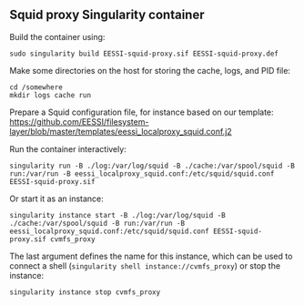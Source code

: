 ## Squid proxy Singularity container

Build the container using:
```
sudo singularity build EESSI-squid-proxy.sif EESSI-squid-proxy.def
```

Make some directories on the host for storing the cache, logs, and PID file:
```
cd /somewhere
mkdir logs cache run
```

Prepare a Squid configuration file, for instance based on our template:
https://github.com/EESSI/filesystem-layer/blob/master/templates/eessi_localproxy_squid.conf.j2

Run the container interactively:
```
singularity run -B ./log:/var/log/squid -B ./cache:/var/spool/squid -B run:/var/run -B eessi_localproxy_squid.conf:/etc/squid/squid.conf EESSI-squid-proxy.sif
```

Or start it as an instance:
```
singularity instance start -B ./log:/var/log/squid -B ./cache:/var/spool/squid -B run:/var/run -B eessi_localproxy_squid.conf:/etc/squid/squid.conf EESSI-squid-proxy.sif cvmfs_proxy
```

The last argument defines the name for this instance, which can be used to connect a shell (`singularity shell instance://cvmfs_proxy`) or stop the instance:
```
singularity instance stop cvmfs_proxy
```
